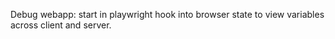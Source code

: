 Debug webapp: start in playwright hook into browser state to view variables across client and server.